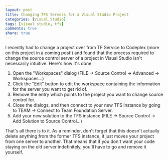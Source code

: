 ```yaml
---
layout: post
title: Changing TFS Servers for a Visual Studio Project
categories: [Visual Studio]
tags: [visual studio, tfs]
comments: true
share: true
---
```

I recently had to change a project over from TF Service to Codeplex (more on this project in a coming post!) and found that the process required to change the source control server of a project in Visual Studio isn't necessarily intuitive. Here's how it's done:

<ol>
<li>Open the "Workspaces" dialog (FILE -> Source Control -> Advanced -> Workspaces...)</li>
<li>Click the "Edit" button to edit the workspace containing the information for the server you want to get rid of.</li>
<li>Remove the entry which points to the project you want to change source control for.</li>
<li>Close the dialogs, and then connect to your new TFS instance by going to TEAM -> Connect to Team Foundation Server.</li>
<li>Add your new solution to the TFS instance (FILE -> Source Control -> Add Solution to Source Control...)</li>
</ol>
That's all there is to it. As a reminder, don't forget that this doesn't actually delete anything from the former TFS instance, it just moves your project from one server to another. That means that if you don't want your code staying on the old server indefinitely, you'll have to go and remove it yourself.

